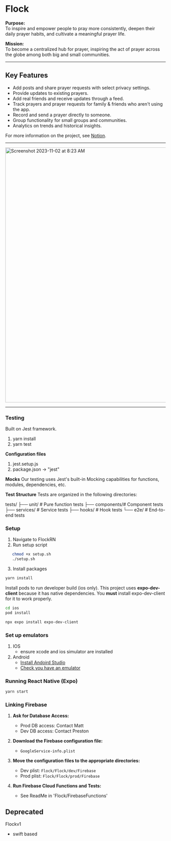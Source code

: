 # Flock  

**Purpose:**  
To inspire and empower people to pray more consistently, deepen their daily prayer habits, and cultivate a meaningful prayer life. 

**Mission:**  
To become a centralized hub for prayer, inspiring the act of prayer across the globe among both big and small communities.  

---  

## Key Features  
- Add posts and share prayer requests with select privacy settings.  
- Provide updates to existing prayers.  
- Add real friends and receive updates through a feed.  
- Track prayers and prayer requests for family & friends who aren't using the app.  
- Record and send a prayer directly to someone.  
- Group functionality for small groups and communities.  
- Analytics on trends and historical insights.  

For more information on the project, see [Notion](https://www.notion.so/7a20c472b3bc4b50b79d57fdfdf22f73?v=8703808a97b34242a8b2a00cb1456be9&pvs=4).  

---  

<img src="https://github.com/lammylol/Prayer-Calendar/assets/44993071/669810be-6829-4dfd-b5fd-41297521480b" alt="Screenshot 2023-11-02 at 8:23 AM" width="800">  

---  

### Testing
Built on Jest framework.
1. yarn install
2. yarn test

**Configuration files**
1. jest.setup.js
2. package.json -> "jest"

**Mocks**
   Our testing uses Jest's built-in Mocking capabilities for functions, modules, dependencies, etc.

**Test Structure**
   Tests are organized in the following directories:

tests/
├── unit/      # Pure function tests
├── components/# Component tests  
├── services/  # Service tests
├── hooks/     # Hook tests
└── e2e/       # End-to-end tests

### Setup  
1. Navigate to FlockRN
2. Run setup script
```bash
   chmod +x setup.sh
   ./setup.sh
```
3. Install packages
```bash
yarn install
```

Install pods to run developer build (ios only). 
This project uses **expo-dev-client** because it has native dependencies. You **must** install expo-dev-client for it to work properly.
```bash
cd ios
pod install
```
```bash
npx expo install expo-dev-client
```

### Set up emulators
1. IOS
   - ensure xcode and ios simulator are installed
2. Android
   - [Install Andoird Studio](https://developer.android.com/studio)
   - [Check you have an emulator](https://docs.expo.dev/workflow/android-studio-emulator/)

### Running React Native (Expo)
```bash
yarn start
```


### Linking Firebase  
1. **Ask for Database Access:**  
   - Prod DB access: Contact Matt  
   - Dev DB access: Contact Preston  

2. **Download the Firebase configuration file:**  
   - `GoogleService-info.plist`  

3. **Move the configuration files to the appropriate directories:**  
   - Dev plist: `Flock/Flock/dev/Firebase`  
   - Prod plist: `Flock/Flock/prod/Firebase`

4. **Run Firebase Cloud Functions and Tests:**
   - See ReadMe in 'Flock/FirebaseFunctions'

## Deprecated
Flockv1
- swift based 
